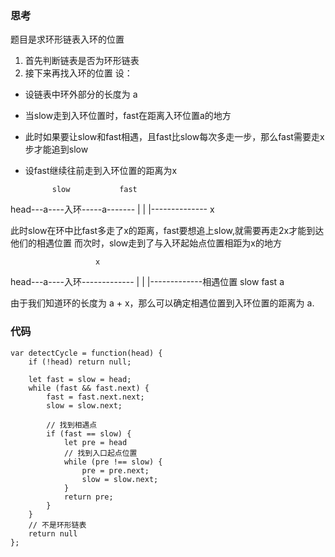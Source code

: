 ### 思考
题目是求环形链表入环的位置
1. 首先判断链表是否为环形链表
2. 接下来再找入环的位置
设：
- 设链表中环外部分的长度为 a
- 当slow走到入环位置时，fast在距离入环位置a的地方
- 此时如果要让slow和fast相遇，且fast比slow每次多走一步，那么fast需要走x步才能追到slow
- 设fast继续往前走到入环位置的距离为x
             
            slow           fast
head---a----入环-----a-------
             |             |
             |--------------
                x

此时slow在环中比fast多走了x的距离，fast要想追上slow,就需要再走2x才能到达他们的相遇位置
而次时，slow走到了与入环起始点位置相距为x的地方

                       x
head---a----入环-------------
             |             |
             |-------------相遇位置 slow fast
                a

由于我们知道环的长度为 a + x，那么可以确定相遇位置到入环位置的距离为 a.

### 代码
```
var detectCycle = function(head) {
    if (!head) return null;

    let fast = slow = head;
    while (fast && fast.next) {
        fast = fast.next.next;
        slow = slow.next;

        // 找到相遇点
        if (fast == slow) {
            let pre = head
            // 找到入口起点位置
            while (pre !== slow) {
                pre = pre.next;
                slow = slow.next;
            }
            return pre;
        }
    }
    // 不是环形链表
    return null
};
```